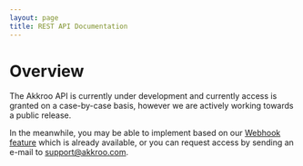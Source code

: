 ```yaml
---
layout: page
title: REST API Documentation
---
```



# Overview

The Akkroo API is currently under development and currently access is granted on
a case-by-case basis, however we are actively working towards a public release.

In the meanwhile, you may be able to implement based on our
[Webhook feature](/docs/webhooks) which is already available, or you can request
access by sending an e-mail to [support@akkroo.com](mailto:support@akkroo.com).
